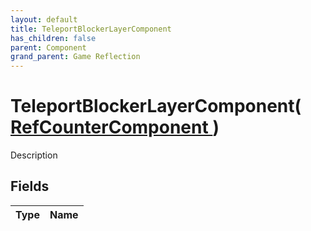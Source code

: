 ```yaml
---
layout: default
title: TeleportBlockerLayerComponent
has_children: false
parent: Component
grand_parent: Game Reflection
---
```

# TeleportBlockerLayerComponent( [ RefCounterComponent ](/docs/game-reflection/components/ref_counter_component) )
Description 

## Fields

| Type | Name |
|:-------------|:--------------|

